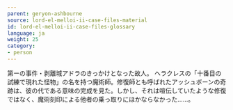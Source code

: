 ```yaml
---
parent: geryon-ashbourne
source: lord-el-melloi-ii-case-files-material
id: lord-el-melloi-ii-case-files-glossary
language: ja
weight: 25
category:
- person
---
```


第ーの事件・剥離城アドラのきっかけとなった故人。
ヘラクレスの「十番目の試練で現れた怪物」の名を持つ魔術師。修復師とも呼ばれたアッシュボーンの奇跡は、彼の代である意味の完成を見た。しかし、それは喧伝していたような修復ではなく、魔術刻印による他者の乗っ取りにほかならなかった……。
